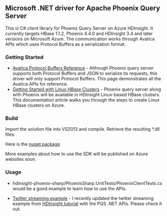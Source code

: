 ## Microsoft .NET driver for Apache Phoenix Query Server

This is C# client library for Phoenix Query Server on Azure HDInsight. It currently targets HBase 1.1.2, Phoenix 4.4.0 and HDInsight 3.4 and later versions on Microsoft Azure. The communication works through Avatica APIs which uses Protocol Buffers as a serialization format.

### Getting Started

* [Avatica Protocol Buffers Reference](https://calcite.apache.org/docs/avatica_protobuf_reference.html) - Although Phoenix query server supports both Protocol Buffers and JSON to serialize its requests, this driver will only support Protocol Buffers. This page demonstrates all the Avatica APIs for reference.
* [Getting Started with Linux HBase Clusters](https://azure.microsoft.com/en-us/documentation/articles/hdinsight-hbase-tutorial-get-started-linux/) - Phoenix query server along with Phoenix will be available in HDInsight Linux-based HBase clusters. This documentation article walks you through the steps to create Linux HBase clusters on Azure.

### Build
Import the solution file into VS2013 and compile. Retrieve the resulting *.dll files.

Here is the [nuget package](https://www.nuget.org/packages/Microsoft.Phoenix.Client/1.1.0)

More examples about how to use the SDK will be published on Azure websites soon. 

### Usage
* hdinsight-phoenix-sharp/PhoenixSharp.UnitTests/PhoenixClientTests.cs would be a good example to learn how to use the APIs.

* [Twitter streaming example](https://github.com/duoxu/tweet-sentiment-phoenix) - I recently updated the twitter streaming example from [HDInsight tutorial](https://azure.microsoft.com/en-us/documentation/articles/hdinsight-hbase-analyze-twitter-sentiment/) with the PQS .NET APIs. Please check it out.
